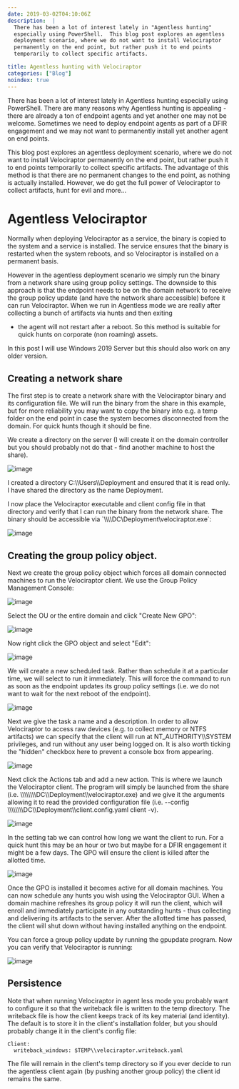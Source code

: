 ```yaml
---
date: 2019-03-02T04:10:06Z
description:  |
  There has been a lot of interest lately in "Agentless hunting"
  especially using PowerShell.  This blog post explores an agentless
  deployment scenario, where we do not want to install Velociraptor
  permanently on the end point, but rather push it to end points
  temporarily to collect specific artifacts.

title: Agentless hunting with Velociraptor
categories: ["Blog"]
noindex: true
---
```


There has been a lot of interest lately in Agentless hunting especially
using PowerShell. There are many reasons why Agentless hunting is
appealing - there are already a ton of endpoint agents and yet another
one may not be welcome. Sometimes we need to deploy endpoint agents as
part of a DFIR engagement and we may not want to permanently install yet
another agent on end points.

This blog post explores an agentless deployment scenario, where we do
not want to install Velociraptor permanently on the end point, but
rather push it to end points temporarily to collect specific artifacts.
The advantage of this method is that there are no permanent changes to
the end point, as nothing is actually installed. However, we do get the
full power of Velociraptor to collect artifacts, hunt for evil and
more\...

Agentless Velociraptor
======================

Normally when deploying Velociraptor as a service, the binary is copied
to the system and a service is installed. The service ensures that the
binary is restarted when the system reboots, and so Velociraptor is
installed on a permanent basis.

However in the agentless deployment scenario we simply run the binary
from a network share using group policy settings. The downside to this
approach is that the endpoint needs to be on the domain network to
receive the group policy update (and have the network share accessible)
before it can run Velociraptor. When we run in Agentless mode we are
really after collecting a bunch of artifacts via hunts and then exiting
- the agent will not restart after a reboot. So this method is suitable
for quick hunts on corporate (non roaming) assets.

In this post I will use Windows 2019 Server but this should also work on
any older version.

Creating a network share
------------------------

The first step is to create a network share with the Velociraptor binary
and its configuration file. We will run the binary from the share in
this example, but for more reliability you may want to copy the binary
into e.g. a temp folder on the end point in case the system becomes
disconnected from the domain. For quick hunts though it should be fine.

We create a directory on the server (I will create it on the domain
controller but you should probably not do that - find another machine to
host the share).

![image](1.png)

I created a directory C:\\\\Users\\\\Deployment and ensured that it is
read only. I have shared the directory as the name Deployment.

I now place the Velociraptor executable and client config file in that
directory and verify that I can run the binary from the network share.
The binary should be accessible via
\`\\\\\\\\DC\\Deployment\\velociraptor.exe\`:

![image](2.png)

Creating the group policy object.
---------------------------------

Next we create the group policy object which forces all domain connected
machines to run the Velociraptor client. We use the Group Policy
Management Console:

![image](3.png)

Select the OU or the entire domain and click \"Create New GPO\":

![image](4.png)

Now right click the GPO object and select \"Edit\":

![image](5.png)

We will create a new scheduled task. Rather than schedule it at a
particular time, we will select to run it immediately. This will force
the command to run as soon as the endpoint updates its group policy
settings (i.e. we do not want to wait for the next reboot of the
endpoint).

![image](6.png)

Next we give the task a name and a description. In order to allow
Velociraptor to access raw devices (e.g. to collect memory or NTFS
artifacts) we can specify that the client will run at
NT\_AUTHORITY\\\\SYSTEM privileges, and run without any user being
logged on. It is also worth ticking the \"hidden\" checkbox here to
prevent a console box from appearing.

![image](7.png)

Next click the Actions tab and add a new action. This is where we launch
the Velociraptor client. The program will simply be launched from the
share (i.e. \\\\\\\\\\\\\\\\DC\\\\Deployment\\\\velociraptor.exe) and we
give it the arguments allowing it to read the provided configuration
file (i.e.
\--config \\\\\\\\\\\\\\\\DC\\\\Deployment\\\\client.config.yaml client -v).

![image](8.png)

In the setting tab we can control how long we want the client to run.
For a quick hunt this may be an hour or two but maybe for a DFIR
engagement it might be a few days. The GPO will ensure the client is
killed after the allotted time.

![image](9.png)

Once the GPO is installed it becomes active for all domain machines. You
can now schedule any hunts you wish using the Velociraptor GUI. When a
domain machine refreshes its group policy it will run the client, which
will enroll and immediately participate in any outstanding hunts - thus
collecting and delivering its artifacts to the server. After the
allotted time has passed, the client will shut down without having
installed anything on the endpoint.

You can force a group policy update by running the gpupdate program. Now
you can verify that Velociraptor is running:

![image](10.png)

Persistence
-----------

Note that when running Velociraptor in agent less mode you probably want
to configure it so that the writeback file is written to the temp
directory. The writeback file is how the client keeps track of its key
material (and identity). The default is to store it in the client\'s
installation folder, but you should probably change it in the client\'s
config file:

``` {.sourceCode .yaml}
Client:
  writeback_windows: $TEMP\\velociraptor.writeback.yaml
```

The file will remain in the client\'s temp directory so if you ever
decide to run the agentless client again (by pushing another group
policy) the client id remains the same.
